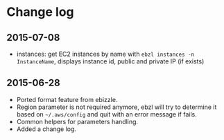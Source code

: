 # Change log

## 2015-07-08
- instances: get EC2 instances by name with `ebzl instances -n InstanceName`,
  displays instance id, public and private IP (if exists)

## 2015-06-28
- Ported format feature from ebizzle.
- Region parameter is not required anymore, ebzl will try to determine it based on
  `~/.aws/config` and quit with an error message if fails.
- Common helpers for parameters handling.
- Added a change log.
